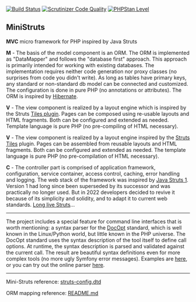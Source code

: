 
[![Build Status](https://img.shields.io/badge/Build_status-passed-green?style=flat&logo=GitHub&color=%234cc61e)](https://github.com/rosasurfer/ministruts/actions?query=branch%3Amaster#)
[![Scrutinizer Code Quality](https://scrutinizer-ci.com/g/rosasurfer/ministruts/badges/quality-score.png?b=master#)](https://scrutinizer-ci.com/g/rosasurfer/ministruts/?branch=master#)
[![PHPStan Level](https://img.shields.io/badge/dynamic/yaml?url=https%3A%2F%2Fraw.githubusercontent.com%2Frosasurfer%2Fministruts%2Frefs%2Fheads%2Fmaster%2Fetc%2Fphpstan%2Fphpstan.dist.neon&query=%24.parameters.level&prefix=Level%20&style=flat&logo=GitHub&label=PHPStan&color=%234cc61e#)](https://github.com/rosasurfer/ministruts/actions?query=branch%3Amaster#)


MiniStruts
----------
**MVC** micro framework for PHP inspired by Java Struts


**M** - The basis of the model component is an ORM. The ORM is implemented as "DataMapper" and follows the "database first" approach.
This approach is primarily intended for working with existing databases. The implementation requires neither code generation nor proxy
classes (no surprises from code you didn't write). As long as tables have primary keys, any standard or non-standard db model can be
connected and customized. The configuration is done in pure PHP (no annotations or attributes).
The ORM is inspired by [Hibernate](https://hibernate.org/#).


**V** - The view component is realized by a layout engine which is inspired by the Struts [Tiles plugin](https://struts.apache.org/plugins/tiles/#).
Pages can be composed using re-usable layouts and HTML fragments. Both can be configured and extended as needed.
Template language is pure PHP (no pre-compiling of HTML necessary).


**V** - The view component is realized by a layout engine inspired by the [Struts Tiles](https://struts.apache.org/plugins/tiles/#) plugin.
Pages can be assembled from reusable layouts and HTML fragments. Both can be configured and extended as needed.
The template language is pure PHP (no pre-compilation of HTML necessary).


**C** - The controller part is comprised of application framework, configuration, service container, access control, caching, error handling
and logging. The web stack of the framework was inspired by [Java Struts 1](https://struts.apache.org/#). Version 1 had long since been
superseded by its successor and was practically no longer used. But in 2022 developers decided to revive it because of its simplicity and
solidity, and to adapt it to current web standards. [Long live Struts](https://weblegacy.github.io/struts1/#)...

---
The project includes a special feature for command line interfaces that is worth mentioning: a syntax parser for the [DocOpt](http://docopt.org/#)
standard, which is well known in the Linux/Python world, but little known in the PHP universe. The DocOpt standard uses the syntax description
of the tool itself to define call options. At runtime, the syntax description is parsed and validated against the current call. The result
are beautiful syntax definitions even for more complex tools (no more ugly Symfony error messages).
Examples are [here](src/console/docopt/examples/git), or you can try out the online parser [here](http://try.docopt.org/#).

---
Mini-Struts reference: [struts-config.dtd](src/struts/dtd/struts-config.dtd)

ORM mapping reference: [README.md](src/db/orm/README.md)

